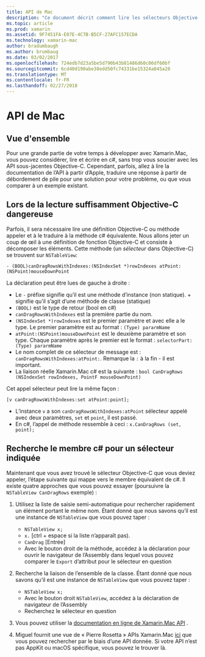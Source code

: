 ```yaml
---
title: API de Mac
description: "Ce document décrit comment lire les sélecteurs Objective-C et comment rechercher leurs méthodes c# correspondants."
ms.topic: article
ms.prod: xamarin
ms.assetid: 9F7451FA-E07E-4C7B-B5CF-27AFC157ECDA
ms.technology: xamarin-mac
author: bradumbaugh
ms.author: brumbaug
ms.date: 03/02/2017
ms.openlocfilehash: 724edb7d23a5be5d790b43b81486d60c06df60bf
ms.sourcegitcommit: 6cd40d190abe38edd50fc74331be15324a845a28
ms.translationtype: MT
ms.contentlocale: fr-FR
ms.lasthandoff: 02/27/2018
---
```

# <a name="mac-apis"></a>API de Mac

## <a name="overview"></a>Vue d'ensemble

Pour une grande partie de votre temps à développer avec Xamarin.Mac, vous pouvez considérer, lire et écrire en c#, sans trop vous soucier avec les API sous-jacentes Objective-C. Cependant, parfois, allez à lire la documentation de l’API à partir d’Apple, traduire une réponse à partir de débordement de pile pour une solution pour votre problème, ou que vous comparer à un exemple existant.

## <a name="reading-enough-objective-c-to-be-dangerous"></a>Lors de la lecture suffisamment Objective-C dangereuse

Parfois, il sera nécessaire lire une définition Objective-C ou méthode appeler et à le traduire à la méthode c# équivalente. Nous allons jeter un coup de œil à une définition de fonction Objective-C et consiste à décomposer les éléments. Cette méthode (un *sélecteur* dans Objective-C) se trouvent sur `NSTableView`:

```objc
- (BOOL)canDragRowsWithIndexes:(NSIndexSet *)rowIndexes atPoint:(NSPoint)mouseDownPoint
```

La déclaration peut être lues de gauche à droite :

- Le `-` préfixe signifie qu’il est une méthode d’instance (non statique). + signifie qu’il s’agit d’une méthode de classe (statique)
- `(BOOL)` est le type de retour (bool en c#)
- `canDragRowsWithIndexes` est la première partie du nom.
- `(NSIndexSet *)rowIndexes` est le premier paramètre et avec elle a le type. Le premier paramètre est au format : `(Type) pararmName`
- `atPoint:(NSPoint)mouseDownPoint` est le deuxième paramètre et son type. Chaque paramètre après le premier est le format : `selectorPart:(Type) pararmName`
- Le nom complet de ce sélecteur de message est : `canDragRowsWithIndexes:atPoint:`. Remarque la `:` à la fin - il est important.
- La liaison réelle Xamarin.Mac c# est la suivante : `bool CanDragRows (NSIndexSet rowIndexes, PointF mouseDownPoint)`

Cet appel sélecteur peut lire la même façon :

```objc
[v canDragRowsWithIndexes:set atPoint:point];
```

- L’instance `v` a son `canDragRowsWithIndexes:atPoint` sélecteur appelé avec deux paramètres, `set` et `point`, il est passé.
- En c#, l’appel de méthode ressemble à ceci : `x.CanDragRows (set, point);`

<a name="finding_selector" />

## <a name="finding-the-c-member-for-a-given-selector"></a>Recherche le membre c# pour un sélecteur indiquée

Maintenant que vous avez trouvé le sélecteur Objective-C que vous deviez appeler, l’étape suivante qui mappe vers le membre équivalent de c#. Il existe quatre approches que vous pouvez essayer (poursuivre la `NSTableView CanDragRows` exemple) :

1. Utilisez la liste de saisie semi-automatique pour rechercher rapidement un élément portant le même nom. Étant donné que nous savons qu’il est une instance de `NSTableView` que vous pouvez taper :

    - `NSTableView x;`
    - `x.` [ctrl + espace si la liste n’apparaît pas).
    - `CanDrag` [Entrée]
    - Avec le bouton droit de la méthode, accédez à la déclaration pour ouvrir le navigateur de l’Assembly dans lequel vous pouvez comparer le `Export` d’attribut pour le sélecteur en question

2. Recherche la liaison de l’ensemble de la classe. Étant donné que nous savons qu’il est une instance de `NSTableView` que vous pouvez taper :

    - `NSTableView x;`
    - Avec le bouton droit `NSTableView`, accédez à la déclaration de navigateur de l’Assembly
    - Recherchez le sélecteur en question

3. Vous pouvez utiliser la [documentation en ligne de Xamarin.Mac API](https://developer.xamarin.com/api/root/monomac-lib/) .

4. Miguel fournit une vue de « Pierre Rosetta » APIs Xamarin.Mac [ici](http://tirania.org/tmp/rosetta.html) que vous pouvez rechercher par le biais d’une API donnée. Si votre API n’est pas AppKit ou macOS spécifique, vous pouvez le trouver là.

<!--
Note: In some cases, the assembly browser can hit a bug where it will open but not jump to the right definition. Keep that tab open, switch back to your source code and try again.
Note: The assembly browser tricks currently only works with Xamarin.Mac Classic. This will be fixed in a future version.
-->
